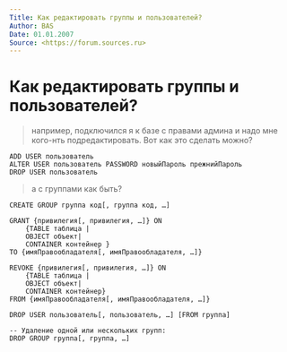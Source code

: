 ```yaml
---
Title: Как редактировать группы и пользователей?
Author: BAS
Date: 01.01.2007
Source: <https://forum.sources.ru>
---
```



Как редактировать группы и пользователей?
=========================================

>например, подключился я к базе с правами админа и надо мне кого-нть
>подредактировать. Вот как это сделать можно?

    ADD USER пользователь 
    ALTER USER пользователь PASSWORD новыйПароль прежнийПароль 
    DROP USER пользователь

>а с группами как быть?

    CREATE GROUP группа код[, группа код, …]
     
    GRANT {привилегия[, привилегия, …]} ON
        {TABLE таблица |    
        OBJECT объект|
        CONTAINER контейнер }
    TO {имяПравообладателя[, имяПравообладателя, …]}
     
    REVOKE {привилегия[, привилегия, …]} ON
        {TABLE таблица | 
        OBJECT объект|
        CONTAINER контейнер} 
    FROM {имяПравообладателя[, имяПравообладателя, …]}
     
    DROP USER пользователь[, пользователь, …] [FROM группа]

    -- Удаление одной или нескольких групп:
    DROP GROUP группа[, группа, …]

